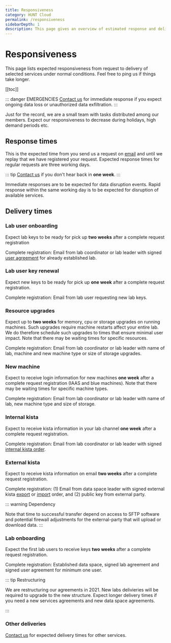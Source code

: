 ```yaml
---
title: Responsiveness
category: HUNT Cloud
permalink: /responsiveness
sidebarDepth: 1
description: This page gives an overview of estimated response and delivery times for HUNT Cloud services.
---
```


# Responsiveness

This page lists expected responsiveness from request to delivery of selected services under normal conditions. Feel free to ping us if things take longer. 

[[toc]]

::: danger EMERGENCIES
[Contact us](/contact) for immediate response if you expect ongoing data loss or unauthorized data exfiltration.
:::

Just for the record, we are a small team with tasks distributed among our members. Expect our responsiveness to decrease during holidays, high demand periods etc.

## Response times

This is the expected time from you send us a request on [email](/contact) and until we replay that we have registered your request. Expected response times for regular requests are three working days.

::: tip 
[Contact us](/contact) if you don't hear back in **one week**.
:::

Immediate responses are to be expected for data disruption events. Rapid response within the same working day is to be expected for disruption of available services. 

## Delivery times

### Lab user onboarding

Expect lab keys to be ready for pick up **two weeks** after a complete request registration 

Complete registration: Email from lab coordinator or lab leader with signed [user agreement](/agreements/downloads/#internal-kista-order) for already established lab.

### Lab user key renewal

Expect new keys to be ready for pick up **one week** after a complete request registration.

Complete registration: Email from lab user requesting new lab keys.

### Resource upgrades

Expect up to **two weeks** for memory, cpu or storage upgrades on running machines. Such upgrades require machine restarts affect your entire lab. We do therefore schedule such upgrades to times that ensure minimal user impact. Note that there may be waiting times for specific resources.

Complete registration: Email from lab coordinator or lab leader with name of lab, machine and new machine type or size of storage upgrades. 

### New machine

Expect to receive login information for new machines **one week** after a complete request registration (IAAS and blue machines). Note that there may be waiting times for specific machine types.

Complete registration: Email from lab coordinator or lab leader with name of lab, new machine type and size of storage.

### Internal kista

Expect to receive kista information in your lab channel **one week** after a complete request registration. 

Complete registration: Email from lab coordinator or lab leader with signed [internal kista order](/agreements/downloads/#internal-kista-order).

### External kista

Expect to receive kista information on email **two weeks** after a complete request registration.

Complete registration: (1) Email from data space leader with signed external kista [export](/agreements/downloads/#external-kista-export-order) or [import](/agreements/downloads/#external-kista-import-order) order, and (2) public key from external party.

::: warning Dependency

Note that time to successful transfer depend on access to SFTP software and potential firewall adjustments for the external-party that will upload or download data.
:::

### Lab onboarding

Expect the first lab users to receive keys **two weeks** after a complete request registration. 

Complete registration: Established data space, signed lab agreement and signed user agreement for minimum one user.

::: tip Restructuring

We are restructuring our agreements in 2021. New labs delivieries will be required to upgrade to the new structure. Expect longer delivery times if you need a new services agreements and new data space agreements. 

:::

### Other deliveries

[Contact us](/contact) for expected delivery times for other services.


